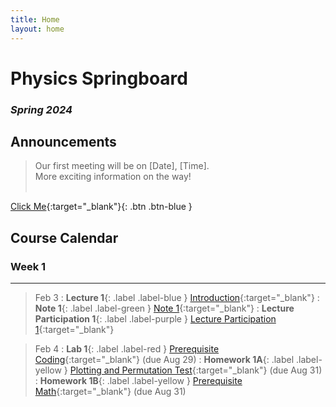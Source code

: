 ```yaml
---
title: Home
layout: home
---
```


<h1> Physics Springboard </h1> 
<h3><em> Spring 2024 </em></h3> 

<h2> Announcements </h2>

> Our first meeting will be on [Date], [Time]. <br>
> More exciting information on the way! <br>
>  <br>

[Click Me](https://www.google.com/){:target="_blank"}{: .btn .btn-blue }

<h2> Course Calendar </h2>
<h3> Week 1 </h3>

----

> Feb 3
> : **Lecture 1**{: .label .label-blue } [Introduction](https://www.google.com/){:target="_blank"}
> : **Note 1**{: .label .label-green } [Note 1](https://www.google.com/){:target="_blank"}
> : **Lecture Participation 1**{: .label .label-purple } [Lecture Participation 1](https://www.google.com/){:target="_blank"}

> Feb 4
> : **Lab 1**{: .label .label-red } [Prerequisite Coding](https://www.google.com/){:target="_blank"} (due Aug 29)
> : **Homework 1A**{: .label .label-yellow } [Plotting and Permutation Test](https://www.google.com/){:target="_blank"} (due Aug 31)
> : **Homework 1B**{: .label .label-yellow } [Prerequisite Math](https://www.google.com/){:target="_blank"} (due Aug 31)

<!--
----

<h3> Week 2 </h3>

----

> Aug 24
> : **Lecture 1**{: .label .label-blue } [Introduction](https://www.google.com/){:target="_blank"}
> : **Note 1**{: .label .label-green } [Note 1](https://www.google.com/){:target="_blank"}
> : **Lecture Participation 1**{: .label .label-purple } [Lecture Participation 1](https://www.google.com/){:target="_blank"}

> Aug 25
> : **Lab 1**{: .label .label-red } [Prerequisite Coding](https://www.google.com/){:target="_blank"} (due Aug 29)
> : **Homework 1A**{: .label .label-yellow } [Plotting and Permutation Test](https://www.google.com/){:target="_blank"} (due Aug 31)
> : **Homework 1B**{: .label .label-yellow } [Prerequisite Math](https://www.google.com/){:target="_blank"} (due Aug 31)

----
//-->

